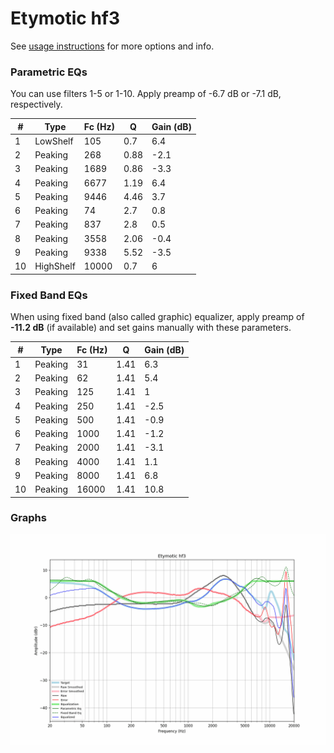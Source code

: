 # Etymotic hf3
See [usage instructions](https://github.com/jaakkopasanen/AutoEq#usage) for more options and info.

### Parametric EQs
You can use filters 1-5 or 1-10. Apply preamp of -6.7 dB or -7.1 dB, respectively.

|   # | Type      |   Fc (Hz) |    Q |   Gain (dB) |
|-----|-----------|-----------|------|-------------|
|   1 | LowShelf  |       105 | 0.7  |         6.4 |
|   2 | Peaking   |       268 | 0.88 |        -2.1 |
|   3 | Peaking   |      1689 | 0.86 |        -3.3 |
|   4 | Peaking   |      6677 | 1.19 |         6.4 |
|   5 | Peaking   |      9446 | 4.46 |         3.7 |
|   6 | Peaking   |        74 | 2.7  |         0.8 |
|   7 | Peaking   |       837 | 2.8  |         0.5 |
|   8 | Peaking   |      3558 | 2.06 |        -0.4 |
|   9 | Peaking   |      9338 | 5.52 |        -3.5 |
|  10 | HighShelf |     10000 | 0.7  |         6   |

### Fixed Band EQs
When using fixed band (also called graphic) equalizer, apply preamp of **-11.2 dB** (if available) and set gains manually with these parameters.

|   # | Type    |   Fc (Hz) |    Q |   Gain (dB) |
|-----|---------|-----------|------|-------------|
|   1 | Peaking |        31 | 1.41 |         6.3 |
|   2 | Peaking |        62 | 1.41 |         5.4 |
|   3 | Peaking |       125 | 1.41 |         1   |
|   4 | Peaking |       250 | 1.41 |        -2.5 |
|   5 | Peaking |       500 | 1.41 |        -0.9 |
|   6 | Peaking |      1000 | 1.41 |        -1.2 |
|   7 | Peaking |      2000 | 1.41 |        -3.1 |
|   8 | Peaking |      4000 | 1.41 |         1.1 |
|   9 | Peaking |      8000 | 1.41 |         6.8 |
|  10 | Peaking |     16000 | 1.41 |        10.8 |

### Graphs
![](./Etymotic%20hf3.png)

